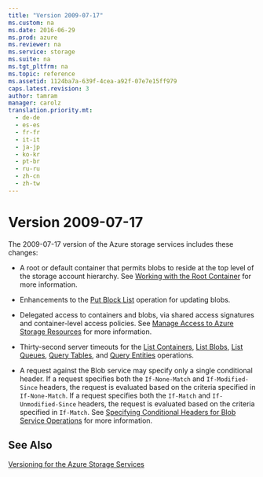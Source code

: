 ```yaml
---
title: "Version 2009-07-17"
ms.custom: na
ms.date: 2016-06-29
ms.prod: azure
ms.reviewer: na
ms.service: storage
ms.suite: na
ms.tgt_pltfrm: na
ms.topic: reference
ms.assetid: 1124ba7a-639f-4cea-a92f-07e7e15ff979
caps.latest.revision: 3
author: tamram
manager: carolz
translation.priority.mt: 
  - de-de
  - es-es
  - fr-fr
  - it-it
  - ja-jp
  - ko-kr
  - pt-br
  - ru-ru
  - zh-cn
  - zh-tw
---
```

# Version 2009-07-17
The 2009-07-17 version of the Azure storage services includes these changes:  
  
-   A root or default container that permits blobs to reside at the top level of the storage account hierarchy. See [Working with the Root Container](Working-with-the-Root-Container.md) for more information.  
  
-   Enhancements to the [Put Block List](Put-Block-List.md) operation for updating blobs.  
  
-   Delegated access to containers and blobs, via shared access signatures and container-level access policies. See [Manage Access to Azure Storage Resources](/azure/storage/storage-manage-access-to-resources) for more information.  
  
-   Thirty-second server timeouts for the [List Containers](List-Containers2.md), [List Blobs](List-Blobs.md), [List Queues](List-Queues1.md), [Query Tables](Query-Tables.md), and [Query Entities](Query-Entities.md) operations.  
  
-   A request against the Blob service may specify only a single conditional header. If a request specifies both the `If-None-Match` and `If-Modified-Since` headers, the request is evaluated based on the criteria specified in `If-None-Match`. If a request specifies both the `If-Match` and `If-Unmodified-Since` headers, the request is evaluated based on the criteria specified in `If-Match`. See [Specifying Conditional Headers for Blob Service Operations](Specifying-Conditional-Headers-for-Blob-Service-Operations.md) for more information.  
  
## See Also  
 [Versioning for the Azure Storage Services](Versioning-for-the-Azure-Storage-Services.md)
